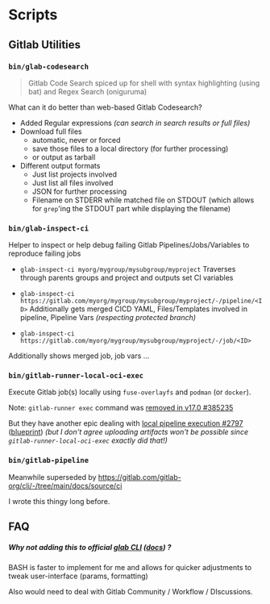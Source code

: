 # Scripts

## Gitlab Utilities

### `bin/glab-codesearch`

> Gitlab Code Search spiced up for shell with syntax highlighting (using bat) and Regex Search (oniguruma)

What can it do better than web-based Gitlab Codesearch?

- Added Regular expressions
  *(can search in search results or full files)*
- Download full files
  - automatic, never or forced
  - save those files to a local directory (for further processing)
  - or output as tarball 
- Different output formats
  - Just list projects involved
  - Just list all files involved
  - JSON for further processing
  - Filename on STDERR while matched file on STDOUT 
    (which allows for `grep`'ing the STDOUT part while displaying the filename)

### `bin/glab-inspect-ci`

Helper to inspect or help debug failing Gitlab Pipelines/Jobs/Variables to reproduce failing jobs

-  `glab-inspect-ci myorg/mygroup/mysubgroup/myproject` 
  Traverses through parents groups and project and outputs set CI variables

-  `glab-inspect-ci https://gitlab.com/myorg/mygroup/mysubgroup/myproject/-/pipeline/<ID>` 
  Additionally gets merged CICD YAML, Files/Templates involved in pipeline, Pipeline Vars *(respecting protected branch)* 

-  `glab-inspect-ci https://gitlab.com/myorg/mygroup/mysubgroup/myproject/-/job/<ID>` 

  Additionally shows merged job, job vars …

### `bin/gitlab-runner-local-oci-exec`

Execute Gitlab job(s) locally using `fuse-overlayfs` and `podman` (or `docker`).

Note: `gitlab-runner exec` command was [removed in v17.0 #385235](https://gitlab.com/gitlab-org/gitlab/-/issues/385235) 

But they have another epic dealing with [local pipeline execution #2797](https://gitlab.com/gitlab-org/gitlab-runner/-/issues/2797) ([blueprint](https://gitlab.com/gitlab-org/gitlab/-/blob/ci-local-pipeline-exeuction/doc/architecture/blueprints/ci_local_pipeline_execution/ci_local_pipeline_execution.md)) 
*(but I don't agree uploading artifacts won't be possible since `gitlab-runner-local-oci-exec` exactly did that!)*

### `bin/gitlab-pipeline`

Meanwhile superseded by https://gitlab.com/gitlab-org/cli/-/tree/main/docs/source/ci

I wrote this thingy long before.

## FAQ

##### Why not adding this to official [glab CLI](https://gitlab.com/gitlab-org/cli) ([docs](https://docs.gitlab.com/ee/editor_extensions/gitlab_cli/)) ?

BASH is faster to implement for me and allows for quicker adjustments to tweak user-interface (params, formatting)

Also would need to deal with Gitlab Community / Workflow / DIscussions.
